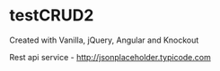 # testCRUD2

Created with Vanilla, jQuery, Angular and Knockout 

Rest api service - http://jsonplaceholder.typicode.com
